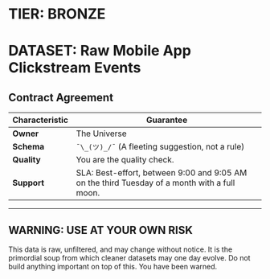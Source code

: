 # TIER: BRONZE
# DATASET: Raw Mobile App Clickstream Events

## Contract Agreement

| Characteristic  | Guarantee                                                                              |
| --------------- | -------------------------------------------------------------------------------------- |
| **Owner**       | The Universe                                                                           |
| **Schema**      | `¯\_(ツ)_/¯` (A fleeting suggestion, not a rule)                                       |
| **Quality**     | You are the quality check.                                                             |
| **Support**     | SLA: Best-effort, between 9:00 and 9:05 AM on the third Tuesday of a month with a full moon. |

---

## **WARNING: USE AT YOUR OWN RISK**

This data is raw, unfiltered, and may change without notice. It is the primordial soup from which cleaner datasets may one day evolve. Do not build anything important on top of this. You have been warned.